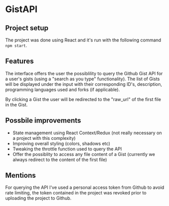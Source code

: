 # GistAPI
## Project setup
The project was done using React and it's run with the following command `npm start`.
## Features
The interface offers the user the possiblility to query the Github Gist API for a user's gists (using a "search as you type" functionality). The list of Gists will be displayed under the input with their corresponding ID's, description, programming languages used and forks (if applicable).

By clicking a Gist the user will be redirected to the "raw_url" of the first file in the Gist.
## Possbile improvements
- State management using React Context/Redux (not really necessary on a project with this complexity)
- Improving overall styling (colors, shadows etc)
- Tweaking the throttle function used to query the API
- Offer the possiblity to access any file content of a Gist (currently we always redirect to the content of the first file)

## Mentions
For querying the API I've used a personal access token from Github to avoid rate limiting, the token contained in the project was revoked prior to uploading the project to Github.

